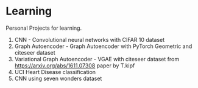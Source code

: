 # Learning
Personal Projects for learning.

1. CNN - Convolutional neural networks with CIFAR 10 dataset
2. Graph Autoencoder - Graph Autoencoder with PyTorch Geometric and citeseer dataset 
3. Variational Graph Autoencoder - VGAE with citeseer dataset from https://arxiv.org/abs/1611.07308 paper by T.kipf
4. UCI Heart Disease classification
5. CNN using seven wonders dataset
